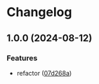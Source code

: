 # Changelog

## 1.0.0 (2024-08-12)


### Features

* refactor ([07d268a](https://github.com/GloryWong/downmp/commit/07d268a6ae291ec6ef1ab2735180f5b9ab201f6e))
